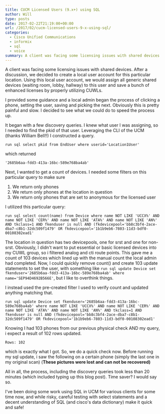 ```yaml
---
title: CUCM Licensed Users (9.x+) using SQL
author: Will
type: posts
date: 2017-02-22T21:19:00+00:00
url: /2017/02/cucm-licensed-users-9-x-using-sql/
categories:
  - Cisco Unified Communications
  - informix
  - sql
  - voice
summary: A client was facing some licensing issues with shared devices. After a discussion, we decided to create a local user account for this particular location. Using this local user account, we would assign all generic shared devices (waiting room, lobby, hallway) to this user and save a bunch of enhanced licenses by properly utilizing CUWLs. I provided some guidance and a local admin began the process of clicking a phone, setting the user, saving and picking the next. Obviously this is pretty painful and slow. I decided to see what we could do to speed the process up.
---
```

A client was facing some licensing issues with shared devices. After a discussion, we decided to create a local user account for this particular location. Using this local user account, we would assign all generic shared devices (waiting room, lobby, hallway) to this user and save a bunch of enhanced licenses by properly utilizing CUWLs.

I provided some guidance and a local admin began the process of clicking a phone, setting the user, saving and picking the next. Obviously this is pretty painful and slow. I decided to see what we could do to speed the process up.

It began with a few discovery queries. I knew what user I was assigning, so I needed to find the pkid of that user. Leveraging the CLI of the UCM (thanks William Bell!!) I constructed a query.

`run sql select pkid from EndUser where userid='Location1User'`

which returned

`'2685b6aa-fdd3-413a-16bc-589e768ba4ab'`

Next, I wanted to get a count of devices. I needed some filters on this particular query to make sure

  1. We return only phones
  2. We return only phones at the location in question
  3. We return only phones that are set to anonymous for the licensed user

I utilized this particular query:

`run sql select count(name) from Device where name NOT LIKE 'UCCX%' AND name NOT LIKE 'CER%' AND name NOT LIKE 'ATA%' AND name NOT LIKE 'AN%' AND tkclass=1 AND fkenduser is null AND (fkdevicepool='bb8c3bf4-2ace-dba7-c8b1-32dc509f1479' OR fkdevicepool='1b1b9eb6-7803-11d3-bdf0-00108302ead1'`

The location in question has two devicepools, one for srst and one for non-srst. Obviously, I didn't want to put essential or basic licensed devices into my CUWL group, so i filtered analog and cti route points. This gave me a count of 103 devices which lined up with the manual count the local admin had completed. Now, I could quickly remove count() and create 103 update statements to set the user, with something like `run sql update Device set fkenduser='2685b6aa-fdd3-413a-16bc-589e768ba4ab' where name='SEP94D4692B566E'`, but I like to overthink things.

I instead used the pre-created filter I used to verify count and updated anything matching that.

`run sql update Device set fkenduser='2685b6aa-fdd3-413a-16bc-589e768ba4ab' where name NOT LIKE 'UCCX%' AND name NOT LIKE 'CER%' AND name NOT LIKE 'ATA%' AND name NOT LIKE 'AN%' AND tkclass=1 AND fkenduser is null AND (fkdevicepool='bb8c3bf4-2ace-dba7-c8b1-32dc509f1479' OR fkdevicepool='1b1b9eb6-7803-11d3-bdf0-00108302ead1'`

Knowing I had 103 phones from our previous physical check AND my query, i expect a result of 102 rows updated.

`Rows: 102`

which is exactly what I got. So, we do a quick check now. Before running my sql update, i saw the following on a certain phone (simply the last one in my original scan) (**These pictures were lost and can not be recovered)**

All in all, the process, including the discovery queries took less than 20 minutes (which included typing up this blog post). Time saver? I would say so.

I've been doing some work using SQL in UCM for various clients for some time now, and while risky, careful testing with select statements and a decent understanding of SQL (and cisco's data dictionary) make it quick and safe!